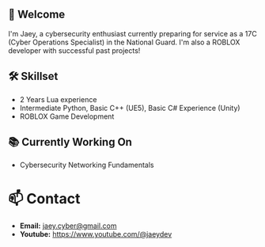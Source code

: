 ## 👋 Welcome

I'm Jaey, a cybersecurity enthusiast currently preparing for service as a 17C (Cyber Operations Specialist) in the National Guard. I'm also a ROBLOX developer with successful past projects!

## 🛠️ Skillset

- 2 Years Lua experience
- Intermediate Python, Basic C++ (UE5), Basic C# Experience (Unity)
- ROBLOX Game Development

## 📚 Currently Working On

- Cybersecurity Networking Fundamentals

# 📫 Contact 

- **Email:** jaey.cyber@gmail.com
- **Youtube:** https://www.youtube.com/@jaeydev

